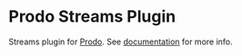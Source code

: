 # Prodo Streams Plugin

Streams plugin for [Prodo](https://prodo.dev). See
[documentation](https://prodo-docs.web.app/plugins/streams) for more info.
